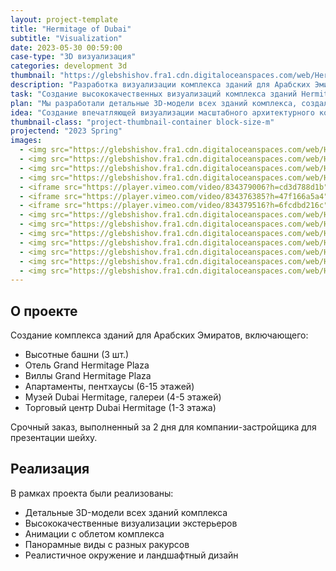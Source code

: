 ```yaml
---
layout: project-template
title: "Hermitage of Dubai"
subtitle: "Visualization"
date: 2023-05-30 00:59:00
case-type: "3D визуализация"
categories: development 3d
thumbnail: "https://glebshishov.fra1.cdn.digitaloceanspaces.com/web/Hermitage-of-Dubai/Hermitage-of-Dubai-thumbnail.webp"
description: "Разработка визуализации комплекса зданий для Арабских Эмиратов, включающего высотные башни, отель, виллы, апартаменты, музей и торговый центр."
task: "Создание высококачественных визуализаций комплекса зданий Hermitage of Dubai для презентации шейху."
plan: "Мы разработали детальные 3D-модели всех зданий комплекса, создали реалистичные визуализации и анимации для полного представления проекта."
idea: "Создание впечатляющей визуализации масштабного архитектурного комплекса, отражающего роскошь и величие Дубая."
thumbnail-class: "project-thumbnail-container block-size-m"
projectend: "2023 Spring"
images:
  - <img src="https://glebshishov.fra1.cdn.digitaloceanspaces.com/web/Hermitage-of-Dubai/Hermitage-of-Dubai-00.webp" class="project-image image-full-width" alt="Hermitage-of-Dubai-00">
  - <img src="https://glebshishov.fra1.cdn.digitaloceanspaces.com/web/Hermitage-of-Dubai/Hermitage-of-Dubai-01.webp" class="project-image image-half-width" alt="Hermitage-of-Dubai-01">
  - <img src="https://glebshishov.fra1.cdn.digitaloceanspaces.com/web/Hermitage-of-Dubai/Hermitage-of-Dubai-02.webp" class="project-image image-half-width" alt="Hermitage-of-Dubai-02">
  - <img src="https://glebshishov.fra1.cdn.digitaloceanspaces.com/web/Hermitage-of-Dubai/Hermitage-of-Dubai-03.webp" class="project-image image-full-width" alt="Hermitage-of-Dubai-03">
  - <iframe src="https://player.vimeo.com/video/834379006?h=cd3d788d1b" width="100%" height="500" frameborder="0" allow="autoplay; fullscreen; picture-in-picture" allowfullscreen></iframe>
  - <iframe src="https://player.vimeo.com/video/834376385?h=47f166a5a4" width="100%" height="500" frameborder="0" allow="autoplay; fullscreen; picture-in-picture" allowfullscreen></iframe>
  - <iframe src="https://player.vimeo.com/video/834379516?h=6fcdbd216c" width="100%" height="500" frameborder="0" allow="autoplay; fullscreen; picture-in-picture" allowfullscreen></iframe>
  - <img src="https://glebshishov.fra1.cdn.digitaloceanspaces.com/web/Hermitage-of-Dubai/Hermitage-of-Dubai-04.webp" class="project-image image-full-width" alt="Hermitage-of-Dubai-04">
  - <img src="https://glebshishov.fra1.cdn.digitaloceanspaces.com/web/Hermitage-of-Dubai/Hermitage-of-Dubai-10.webp" class="project-image image-half-width" alt="Hermitage-of-Dubai-10">
  - <img src="https://glebshishov.fra1.cdn.digitaloceanspaces.com/web/Hermitage-of-Dubai/Hermitage-of-Dubai-09.webp" class="project-image image-half-width" alt="Hermitage-of-Dubai-09">
  - <img src="https://glebshishov.fra1.cdn.digitaloceanspaces.com/web/Hermitage-of-Dubai/Hermitage-of-Dubai-05.webp" class="project-image image-third-width" alt="Hermitage-of-Dubai-05">
  - <img src="https://glebshishov.fra1.cdn.digitaloceanspaces.com/web/Hermitage-of-Dubai/Hermitage-of-Dubai-06.webp" class="project-image image-third-width" alt="Hermitage-of-Dubai-06">
  - <img src="https://glebshishov.fra1.cdn.digitaloceanspaces.com/web/Hermitage-of-Dubai/Hermitage-of-Dubai-07.webp" class="project-image image-third-width" alt="Hermitage-of-Dubai-07">
  - <img src="https://glebshishov.fra1.cdn.digitaloceanspaces.com/web/Hermitage-of-Dubai/Hermitage-of-Dubai-08.webp" class="project-image image-full-width" alt="Hermitage-of-Dubai-08">
---
```


## О проекте

Создание комплекса зданий для Арабских Эмиратов, включающего:
- Высотные башни (3 шт.)
- Отель Grand Hermitage Plaza
- Виллы Grand Hermitage Plaza
- Апартаменты, пентхаусы (6-15 этажей)
- Музей Dubai Hermitage, галереи (4-5 этажей)
- Торговый центр Dubai Hermitage (1-3 этажа)

Срочный заказ, выполненный за 2 дня для компании-застройщика для презентации шейху.

## Реализация

В рамках проекта были реализованы:
- Детальные 3D-модели всех зданий комплекса
- Высококачественные визуализации экстерьеров
- Анимации с облетом комплекса
- Панорамные виды с разных ракурсов
- Реалистичное окружение и ландшафтный дизайн
